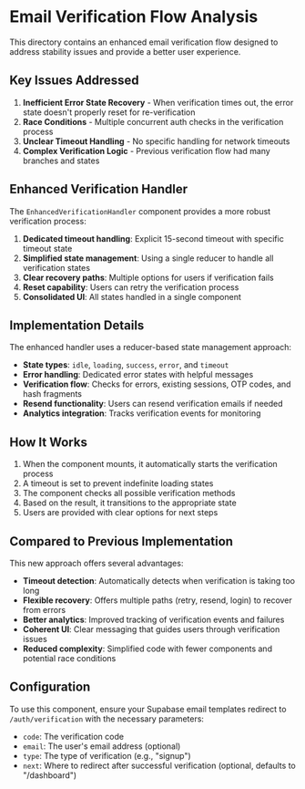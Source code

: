 # Email Verification Flow Analysis

This directory contains an enhanced email verification flow designed to address stability issues and provide a better user experience.

## Key Issues Addressed

1. **Inefficient Error State Recovery** - When verification times out, the error state doesn't properly reset for re-verification
2. **Race Conditions** - Multiple concurrent auth checks in the verification process
3. **Unclear Timeout Handling** - No specific handling for network timeouts
4. **Complex Verification Logic** - Previous verification flow had many branches and states

## Enhanced Verification Handler

The `EnhancedVerificationHandler` component provides a more robust verification process:

1. **Dedicated timeout handling**: Explicit 15-second timeout with specific timeout state
2. **Simplified state management**: Using a single reducer to handle all verification states
3. **Clear recovery paths**: Multiple options for users if verification fails
4. **Reset capability**: Users can retry the verification process
5. **Consolidated UI**: All states handled in a single component

## Implementation Details

The enhanced handler uses a reducer-based state management approach:

- **State types**: `idle`, `loading`, `success`, `error`, and `timeout`
- **Error handling**: Dedicated error states with helpful messages
- **Verification flow**: Checks for errors, existing sessions, OTP codes, and hash fragments
- **Resend functionality**: Users can resend verification emails if needed
- **Analytics integration**: Tracks verification events for monitoring

## How It Works

1. When the component mounts, it automatically starts the verification process
2. A timeout is set to prevent indefinite loading states
3. The component checks all possible verification methods
4. Based on the result, it transitions to the appropriate state
5. Users are provided with clear options for next steps

## Compared to Previous Implementation

This new approach offers several advantages:

- **Timeout detection**: Automatically detects when verification is taking too long
- **Flexible recovery**: Offers multiple paths (retry, resend, login) to recover from errors
- **Better analytics**: Improved tracking of verification events and failures
- **Coherent UI**: Clear messaging that guides users through verification issues
- **Reduced complexity**: Simplified code with fewer components and potential race conditions

## Configuration

To use this component, ensure your Supabase email templates redirect to `/auth/verification` with the necessary parameters:

- `code`: The verification code
- `email`: The user's email address (optional)
- `type`: The type of verification (e.g., "signup")
- `next`: Where to redirect after successful verification (optional, defaults to "/dashboard")

